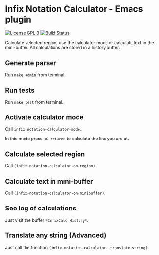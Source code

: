 # Infix Notation Calculator - Emacs plugin

[![License GPL 3](https://img.shields.io/badge/license-GPL_3-green.svg)](https://www.gnu.org/licenses/gpl-3.0.txt)
[![Build Status](https://api.travis-ci.com/cjohansson/emacs-infix-notation-calculator.svg?branch=master)](https://api.travis-ci.com/cjohansson/emacs-infix-notation-calculator.svg?branch=master)

Calculate selected region, use the calculator mode or calculate text in the mini-buffer. All calculations are stored in a history buffer.

## Generate parser

Run `make admin` from terminal.

## Run tests

Run `make test` from terminal.

## Activate calculator mode

Call `infix-notation-calculator-mode`.

In this mode press `<C-return>` to calculate the line you are at.

## Calculate selected region

Call `(infix-notation-calculator-on-region)`.

## Calculate text in mini-buffer

Call `(infix-notation-calculator-on-minibuffer)`.

## See log of calculations

Just visit the buffer `*InfixCalc History*`.

## Translate any string (Advanced)

Just call the function `(infix-notation-calculator--translate-string)`.
